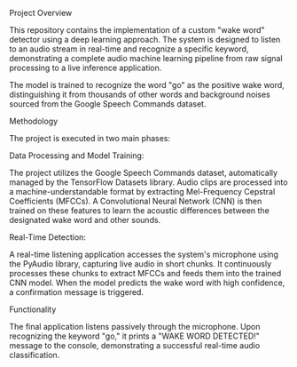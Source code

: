 Project Overview

This repository contains the implementation of a custom "wake word" detector using a deep learning approach. The system is designed to listen to an audio stream in real-time and recognize a specific keyword, demonstrating a complete audio machine learning pipeline from raw signal processing to a live inference application.

The model is trained to recognize the word "go" as the positive wake word, distinguishing it from thousands of other words and background noises sourced from the Google Speech Commands dataset.

Methodology

The project is executed in two main phases:

Data Processing and Model Training:

The project utilizes the Google Speech Commands dataset, automatically managed by the TensorFlow Datasets library. Audio clips are processed into a machine-understandable format by extracting Mel-Frequency Cepstral Coefficients (MFCCs). A Convolutional Neural Network (CNN) is then trained on these features to learn the acoustic differences between the designated wake word and other sounds.

Real-Time Detection:

A real-time listening application accesses the system's microphone using the PyAudio library, capturing live audio in short chunks. It continuously processes these chunks to extract MFCCs and feeds them into the trained CNN model. When the model predicts the wake word with high confidence, a confirmation message is triggered.

Functionality

The final application listens passively through the microphone. Upon recognizing the keyword "go," it prints a "WAKE WORD DETECTED!" message to the console, demonstrating a successful real-time audio classification.
